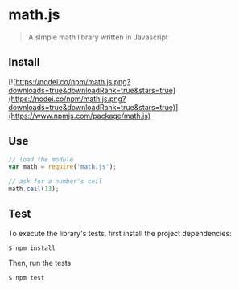 # math.js
> A simple math library written in Javascript

## Install
[![https://nodei.co/npm/math.js.png?downloads=true&downloadRank=true&stars=true](https://nodei.co/npm/math.js.png?downloads=true&downloadRank=true&stars=true)](https://www.npmjs.com/package/math.js)

## Use
```javascript
// load the module
var math = require('math.js');

// ask for a number's ceil
math.ceil(13);
```

## Test
To execute the library's tests, first install the project dependencies:

```
$ npm install
```

Then, run the tests
```
$ npm test
```
